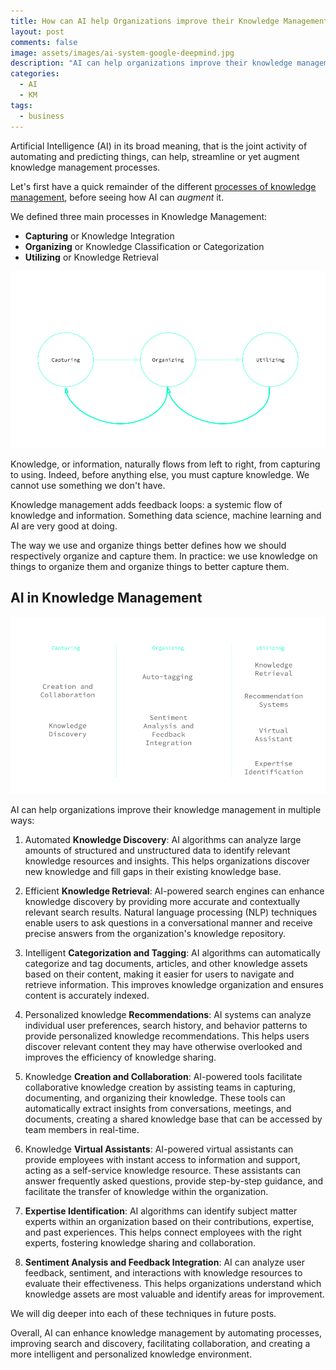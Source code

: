 ```yaml
---
title: How can AI help Organizations improve their Knowledge Management?
layout: post
comments: false
image: assets/images/ai-system-google-deepmind.jpg
description: "AI can help organizations improve their knowledge management in multiple ways: from Automated knowledge discovery and Efficient knowledge retrieval to Intelligent categorization and tagging, Personalized knowledge recommendations and Expertise identification."
categories:
  - AI
  - KM
tags:
  - business
---
```

Artificial Intelligence (AI) in its broad meaning, that is the joint activity of automating and predicting things, can help, streamline or yet augment knowledge management processes.

Let's first have a quick remainder of the different [processes of knowledge management](/knowledge-processes-and-flows), before seeing how AI can *augment* it.

We defined three main processes in Knowledge Management:

- **Capturing** or Knowledge Integration
- **Organizing** or Knowledge Classification or Categorization
- **Utilizing** or Knowledge Retrieval


![](/assets/images/km-feedback-loops.png)


Knowledge, or information, naturally flows from left to right, from capturing to using. Indeed, before anything else, you must capture knowledge. We cannot use something we don't have.

Knowledge management adds feedback loops: a systemic flow of knowledge and information. Something data science, machine learning and AI are very good at doing.

The way we use and organize things better defines how we should respectively organize and capture them. In practice: we use knowledge on things to organize them and organize things to better capture them. 

## AI in Knowledge Management


![](/assets/images/ai-augmented-km-processes.png)


AI can help organizations improve their knowledge management in multiple ways:

1. Automated **Knowledge Discovery**: AI algorithms can analyze large amounts of structured and unstructured data to identify relevant knowledge resources and insights. This helps organizations discover new knowledge and fill gaps in their existing knowledge base.
    
2. Efficient **Knowledge Retrieval**: AI-powered search engines can enhance knowledge discovery by providing more accurate and contextually relevant search results. Natural language processing (NLP) techniques enable users to ask questions in a conversational manner and receive precise answers from the organization's knowledge repository.
    
3. Intelligent **Categorization and Tagging**: AI algorithms can automatically categorize and tag documents, articles, and other knowledge assets based on their content, making it easier for users to navigate and retrieve information. This improves knowledge organization and ensures content is accurately indexed.
    
4. Personalized knowledge **Recommendations**: AI systems can analyze individual user preferences, search history, and behavior patterns to provide personalized knowledge recommendations. This helps users discover relevant content they may have otherwise overlooked and improves the efficiency of knowledge sharing.
    
5. Knowledge **Creation and Collaboration**: AI-powered tools facilitate collaborative knowledge creation by assisting teams in capturing, documenting, and organizing their knowledge. These tools can automatically extract insights from conversations, meetings, and documents, creating a shared knowledge base that can be accessed by team members in real-time.
    
6. Knowledge **Virtual Assistants**: AI-powered virtual assistants can provide employees with instant access to information and support, acting as a self-service knowledge resource. These assistants can answer frequently asked questions, provide step-by-step guidance, and facilitate the transfer of knowledge within the organization.
    
7. **Expertise Identification**: AI algorithms can identify subject matter experts within an organization based on their contributions, expertise, and past experiences. This helps connect employees with the right experts, fostering knowledge sharing and collaboration.
    
8. **Sentiment Analysis and Feedback Integration**: AI can analyze user feedback, sentiment, and interactions with knowledge resources to evaluate their effectiveness. This helps organizations understand which knowledge assets are most valuable and identify areas for improvement.
    

We will dig deeper into each of these techniques in future posts.

Overall, AI can enhance knowledge management by automating processes, improving search and discovery, facilitating collaboration, and creating a more intelligent and personalized knowledge environment.